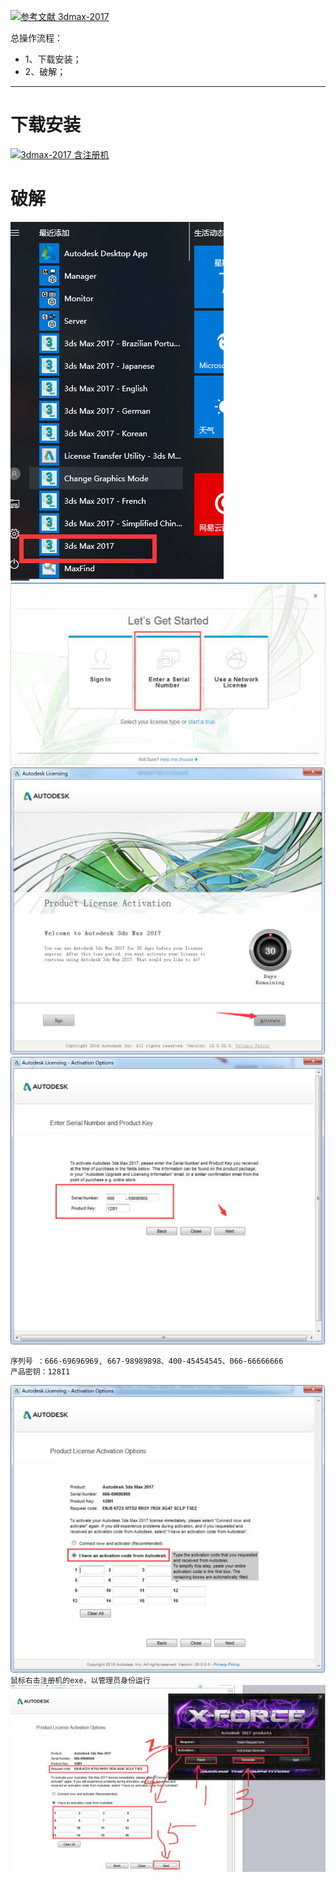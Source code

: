 [![](https://img.shields.io/badge/参考文献-3dmax--2017-yellow.svg "参考文献 3dmax-2017")](https://www.3d66.com/softhtml/softsetup_350.html)

总操作流程：
- 1、下载安装；
- 2、破解；

***

# 下载安装
[![](https://img.shields.io/badge/3dmax--2017-含注册机-green.svg "3dmax-2017 含注册机")](https://pan.baidu.com/s/1exd-ur8lnKpvhZCH6gIXxg)
# 破解
![](image/1-1.png)
![](image/1-2.png)
![](image/1-3.png)
![](image/1-4.png)
```
序列号 ：666-69696969, 667-98989898、400-45454545、066-66666666
产品密钥：128I1
```
![](image/1-5.png)
`
鼠标右击注册机的exe，以管理员身份运行
`
![](image/1-6.png)